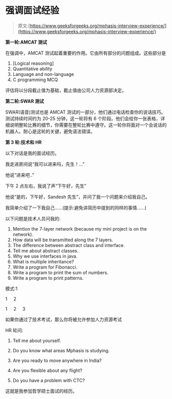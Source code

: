# 强调面试经验

> 原文:[https://www.geeksforgeeks.org/mphasis-interview-experience/](https://www.geeksforgeeks.org/mphasis-interview-experience/)

**第一轮:AMCAT 测试**

在强调中，AMCAT 测试起着重要的作用。它由所有部分的问题组成。这些部分是

1.  [Logical reasoning]
2.  Quantitative ability
3.  Language and non-language
4.  C programming MCQ

评估将以分段截止值为基础，截止值由公司人力资源部决定。

**第二轮:SWAR 测试**

SWAR(语音)测试也是 AMCAT 测试的一部分，他们通过电话检查你的说话技巧。测试持续时间约为 20-25 分钟，这一轮将有 6 个阶段。他们会给你一张表格，详细说明整轮比赛的细节，你需要在整轮比赛中遵守。这一轮你将面对一个会说话的机器人。耐心是这轮的关键，避免语法错误。

**第 3 轮:技术和 HR**

以下对话是我的面试经历。

我走进房间说“我可以进来吗，先生！…"

他说“进来吧..”

下午 2 点左右，我说了声“下午好，先生”

他说“是的，下午好，Sandesh 先生”，并问了我一个问题来介绍我自己。

我简单介绍了一下我自己……(提示:避免讲简历中提到的同样的事情……)

以下问题是技术人员问我的:

1.  Mention the 7-layer network (because my mini project is on the network).
2.  How data will be transmitted along the 7 layers.
3.  The difference between abstract class and interface.
4.  Tell me about abstract classes.
5.  Why we use interfaces in java.
6.  What is multiple inheritance?
7.  Write a program for Fibonacci.
8.  Write a program to print the sum of numbers.
9.  Write a program to print patterns.

模式:1

1     2

1     2     3

如果你通过了技术考试，那么你将被允许参加人力资源考试

HR 轮问:

1.  Tell me about yourself.

2.  Do you know what areas Mphasis is studying.
3.  Are you ready to move anywhere in India?
4.  Are you flexible about any flight?
5.  Do you have a problem with CTC?

这就是我参加哲学硕士面试的经历。